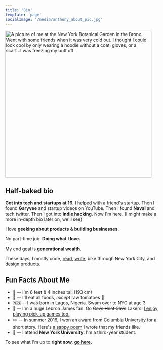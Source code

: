 ```yaml
---
title: 'Bio'
template: 'page'
socialImage: '/media/anthony_about_pic.jpg'
---
```


<img src="https://i.ibb.co/MPDz2pC/anthony-about-pic.jpg" alt="A picture of me at the New York Botanical Garden in the Bronx. Went with some friends when it was very cold out. I thought I could look cool by only wearing a hoodie without a coat, gloves, or a scarf...I was freezing my butt off." border="0" height="462">

<br/>

## Half-baked bio

**Got into tech and startups at 16.** I helped with a friend's startup. Then I found **Garyvee** and startup videos on YouTube. Then I found **Naval** and tech twitter. Then I got into **indie hacking**. Now I'm here. (I might make a more in-depth bio later on, we'll see)

I love **geeking about products** & **building businesses**.

No part-time job. **Doing what I love.**

My end goal is **generational wealth**.

These days, I mostly code, [read](/pages/reading), [write](/), bike through New York City, and [design products](/pages/projects).

## Fun Facts About Me

- 📏 -- I'm 6 feet & 4 inches tall (193 cm)
- 🍅 -- I'll eat all foods, _except_ raw tomatoes 🤮
- 🇳🇬 -- I was born in Lagos, Nigeria. Swam over to NYC at age 3
- 🏀 -- I'm a huge Lebron James fan. Go ~~Cavs Heat Cavs~~ Lakers! [I enjoy playing pick-up games too.](https://www.instagram.com/p/BxoBH1LhDQ8/?utm_source=ig_web_copy_link)
- ✏️ -- In summer 2016, I won an award from Columbia University for a short story. Here's [a sappy poem](https://www.instagram.com/p/BkbUCbMAw7K/?utm_source=ig_web_copy_link) I wrote that my friends like.
- 🎒 -- I attend **New York University**. I'm a third-year student.

To see what I'm up to **right now,** **[go here](/pages/now).**
